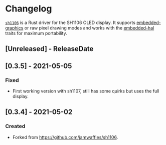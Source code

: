 # Changelog

[`sh1106`](https://crates.io/crates/sh1106) is a Rust driver for the SH1106 OLED display. It
supports [embedded-graphics](https://crates.io/crates/embedded-graphics) or raw pixel drawing modes
and works with the [embedded-hal](crates.io/crates/embedded-hal) traits for maximum portability.

<!-- next-header -->

## [Unreleased] - ReleaseDate

## [0.3.5] - 2021-05-05

### Fixed

- First working version with sh1107, still has some quirks but uses the full display.

## [0.3.4] - 2021-05-02

### Created

- Forked from https://github.com/jamwaffles/sh1106.
